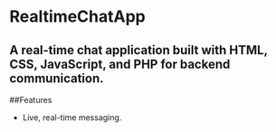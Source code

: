 # RealtimeChatApp
A real-time chat application built with **HTML**, **CSS**, **JavaScript**, and **PHP** for backend communication.
---
##Features
- Live, real-time messaging.

